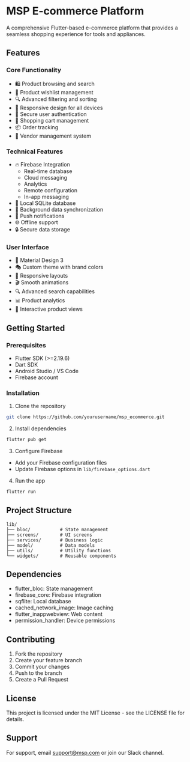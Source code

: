 # MSP E-commerce Platform

A comprehensive Flutter-based e-commerce platform that provides a seamless shopping experience for tools and appliances.

## Features

### Core Functionality
- 🛍️ Product browsing and search
- 💝 Product wishlist management
- 🔍 Advanced filtering and sorting
- 📱 Responsive design for all devices
- 🔐 Secure user authentication
- 🛒 Shopping cart management
- 📦 Order tracking
- 👥 Vendor management system

### Technical Features
- 🔥 Firebase Integration
  - Real-time database
  - Cloud messaging
  - Analytics
  - Remote configuration
  - In-app messaging
- 💾 Local SQLite database
- 🔄 Background data synchronization
- 📱 Push notifications
- 🌐 Offline support
- 🔒 Secure data storage

### User Interface
- 🎨 Material Design 3
- 🎭 Custom theme with brand colors
- 📱 Responsive layouts
- 🎬 Smooth animations
- 🔍 Advanced search capabilities
- 📊 Product analytics
- 💫 Interactive product views

## Getting Started

### Prerequisites
- Flutter SDK (>=2.19.6)
- Dart SDK
- Android Studio / VS Code
- Firebase account

### Installation
1. Clone the repository
```bash
git clone https://github.com/yourusername/msp_ecommerce.git
```

2. Install dependencies
```bash
flutter pub get
```

3. Configure Firebase
- Add your Firebase configuration files
- Update Firebase options in `lib/firebase_options.dart`

4. Run the app
```bash
flutter run
```

## Project Structure
```
lib/
├── bloc/           # State management
├── screens/        # UI screens
├── services/       # Business logic
├── model/          # Data models
├── utils/          # Utility functions
└── widgets/        # Reusable components
```

## Dependencies
- flutter_bloc: State management
- firebase_core: Firebase integration
- sqflite: Local database
- cached_network_image: Image caching
- flutter_inappwebview: Web content
- permission_handler: Device permissions

## Contributing
1. Fork the repository
2. Create your feature branch
3. Commit your changes
4. Push to the branch
5. Create a Pull Request

## License
This project is licensed under the MIT License - see the LICENSE file for details.

## Support
For support, email support@msp.com or join our Slack channel.



